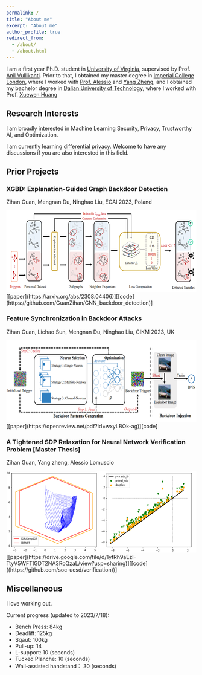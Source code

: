 ```yaml
---
permalink: /
title: "About me"
excerpt: "About me"
author_profile: true
redirect_from: 
  - /about/
  - /about.html
---
```

I am a first year Ph.D. student in [University of Virginia](https://www.virginia.edu/), supervised by Prof. [Anil Vullikanti](https://engineering.virginia.edu/faculty/anil-vullikanti). Prior to that, I obtained my master degree in [Imperial College London](https://www.imperial.ac.uk/), where I worked with [Prof. Alessio](https://www.imperial.ac.uk/people/a.lomuscio) and [Yang Zheng](https://zhengy09.github.io), and I obtained my bachelor degree in [Dalian University of Technology](http://en.dlut.edu.cn/), where I worked with Prof. [Xuewen Huang](http://faculty.dlut.edu.cn/2006011040/zh_CN/index.htm)


## Research Interests
I am broadly interested in Machine Learning Security, Privacy, Trustworthy AI, and Optimization.

I am currently learning [differential privacy](https://www.cis.upenn.edu/~aaroth/Papers/privacybook.pdf). Welcome to have any discussions if you are also interested in this field.


## Prior Projects
### XGBD: Explanation-Guided Graph Backdoor Detection
Zihan Guan, Mengnan Du, Ninghao Liu, ECAI 2023, Poland
<div>
<img src="/images/xgbd.png" alt="xgbd"  width="576" height="216"/>
</div>
[[paper](https://arxiv.org/abs/2308.04406)][[code](https://github.com/GuanZihan/GNN_backdoor_detection)]


### Feature Synchronization in Backdoor Attacks
Zihan Guan, Lichao Sun, Mengnan Du, Ninghao Liu, CIKM 2023, UK
<div>
<img src="/images/dba.png" alt="DBA"  width="576" height="216"/>
</div>
[[paper](https://openreview.net/pdf?id=wxyLBOk-ag)][code]

### A Tightened SDP Relaxation for Neural Network Verification Problem [Master Thesis]
Zihan Guan, Yang zheng, Alessio Lomuscio
<div>
<img src="/images/verification.png" alt="Verfication"  width="576" height="216"/>
</div>
[[paper](https://drive.google.com/file/d/1ytRh9aEzI-TtyV5WFTIGDT2NA3RcQzaL/view?usp=sharing)][[code]((https://github.com/soc-ucsd/verification))]


## Miscellaneous
I love working out.

Current progress (updated to 2023/7/18):
- Bench Press: 84kg
- Deadlift: 125kg
- Sqaut: 100kg
- Pull-up: 14
- L-support: 10 (seconds)
- Tucked Planche: 10 (seconds)  
- Wall-assisted handstand： 30 (seconds)

<script type="text/javascript" id="clustrmaps" src="//clustrmaps.com/map_v2.js?d=sNab61BCqqN7iSZD6CWpN4qtAnpG4NGD1sq4VmUEeDY&cl=ffffff&w=a"></script>
